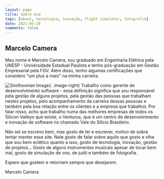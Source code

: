 ```yaml
---
layout: page
title: Sobre mim
tags: [about, tecnologia, inovação, flight simulator, fotografia]
date: 2021-05-28
comments: false
---
```



## Marcelo Camera
Meu nome é Marcelo Camera, sou graduado em Engenharia Elétrica pela UNESP - Universidade Estadual Paulista e tenho pós-graduação em Gestão Empresarial pela FGV. Além disso, tenho algumas certificações que considero "um plus a mais" na minha carreira.

![Smithsonian Image](https://i.imgur.com/RX71MUY.png){: .image-right}
Trabalho como gerente de desenvolvimento software - essa definição significa que sou responsável pela gestão de alguns projetos, pela gestão das pessoas que trabalham nestes projetos, pelo acompanhamento da carreira dessas pessoas e também pela boa relação entre os clientes e a empresa que trabalho). Por falar nisso, acho que trabalho numa das melhores empresas de todos os Silicon Valleys que existe, o Venturus, que é um centro de desenvolvimento e inovação de software no chamado Vale do Silício Brasileiro.

Não sei se escrevo bem, mas gosto de ler e escrever, motivo de sobra tentar manter esse site. Nele gosto de falar sobre aquilo que gosto e olha que sou bem eclético quanto a isso, gosto de tecnologia, inovação, gestão de projetos... Gosto de alguns instrumentos musicais apesar de tocar bem mal, gosto de simulação de voo, de judô e também de fotografia.

Espero que gostem e retornem sempre que desejarem.

Marcelo Camera
